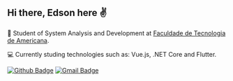 ## Hi there, Edson here ✌️
:school: Student of System Analysis and Development at <a href="fatec.edu.br" target="_blank">Faculdade de Tecnologia de Americana</a>.  

:computer: Currently studing technologies such as: Vue.js, .NET Core and Flutter.

[![Github Badge](https://img.shields.io/badge/-Github-000?style=flat-square&logo=Github&logoColor=white&link=https://github.com/Edsan7)](https://github.com/Edsan7)
[![Gmail Badge](https://img.shields.io/badge/-Gmail-c14438?style=flat-square&logo=Gmail&logoColor=white&link=mailto:edsan1.santos@gmail.com)](mailto:edsan1.santos@gmail.com)

<!--
**Edsan7/Edsan7** is a ✨ _special_ ✨ repository because its `README.md` (this file) appears on your GitHub profile.

Here are some ideas to get you started:

- 🔭 I’m currently working on ...
- 🌱 I’m currently learning ...
- 👯 I’m looking to collaborate on ...
- 🤔 I’m looking for help with ...
- 💬 Ask me about ...
- 📫 How to reach me: ...
- 😄 Pronouns: ...
- ⚡ Fun fact: ...
--   
